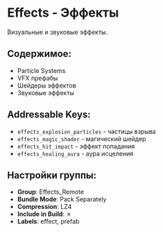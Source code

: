 # Effects - Эффекты

Визуальные и звуковые эффекты.

## Содержимое:
- Particle Systems
- VFX префабы
- Шейдеры эффектов
- Звуковые эффекты

## Addressable Keys:
- `effects_explosion_particles` - частицы взрыва
- `effects_magic_shader` - магический шейдер
- `effects_hit_impact` - эффект попадания
- `effects_healing_aura` - аура исцеления

## Настройки группы:
- **Group**: Effects_Remote
- **Bundle Mode**: Pack Separately
- **Compression**: LZ4
- **Include in Build**: ✗
- **Labels**: effect, prefab
